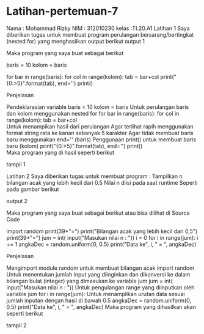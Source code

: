 # Latihan-pertemuan-7
Nama : Mohammad Rizky
NIM  : 312010230
kelas :TI.20.A1
Latihan 1
Saya diberikan tugas untuk membuat program perulangan bersarang/bertingkat (nested for) yang menghasilkan output berikut
output 1

Maka program yang saya buat sebagai berikut


baris = 10
kolom = baris

for bar in range(baris):
    for col in range(kolom):
        tab = bar+col
        print("{0:>5}".format(tab), end='')
    print()

Penjelasan

Pendeklarasian variable
baris = 10
kolom = baris
Untuk perulangan baris dan kolom menggunakan nested for
for bar in range(baris):
    for col in range(kolom):
        tab = bar+col        
Untuk menampikan hasil dari perulangan
Agar terlihat rapih menggunakan format string rata ke kanan sebanyak 5 karakter
Agar tidak membuat baris baru menggunakan end='' (baris)
Penggunaan print() untuk membuat baris baru (kolom)
  print("{0:>5}".format(tab), end='')
print()    
Maka program yang di hasil seperti berikut

tampil 1

Latihan 2
Saya diberikan tugas untuk membuat program :
Tampilkan n bilangan acak yang lebih kecil dari 0.5
Nilai n diisi pada saat runtime
Seperti pada gambar berikut

output 2

Maka program yang saya buat sebagai berikut atau bisa dilihat di Source Code

import random
print(39*"=")
print("Bilangan acak yang lebih kecil dari 0,5")
print(39*"=")
jum = int( input("Masukan nilai n : "))
i = 0
for i in range(jum):
    i += 1
    angkaDec = random.uniform(0, 0.5)
    print("Data ke", i, " = ", angkaDec)
 
Penjelasan

Mengimport module random untuk membuat bilangan acak
import random
Untuk menentukan jumlah input yang diinginkan dan dikonversi ke dalam bilangan bulat (integer) yang dimasukan ke variable jum
jum = int( input("Masukan nilai n : "))
Untuk pengulangan range yang diinputkan oleh variable jum
for i in range(jum):
Untuk menampilkan urutan data sesuai jumlah inputan dengan hasil di bawah 0.5
angkaDec = random.uniform(0, 0.5)
    print("Data ke", i, " = ", angkaDec)
Maka program yang dihasilkan akan seperti berikut

tampil 2
